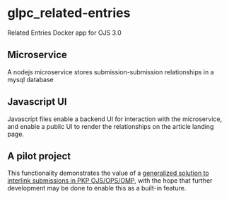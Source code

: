 # glpc_related-entries
Related Entries Docker app for OJS 3.0

## Microservice
A nodejs microservice stores submission-submission relationships in a mysql database

## Javascript UI
Javascript files enable a backend UI for interaction with the microservice, and enable a public UI to render the relationships on the article landing page.

## A pilot project
This functionality demonstrates the value of a [generalized solution to interlink submissions in PKP OJS/OPS/OMP](https://forum.pkp.sfu.ca/t/interlinking-submissions-preprints-reviews-related-submissions/73783), with the hope that further development may be done to enable this as a built-in feature.
